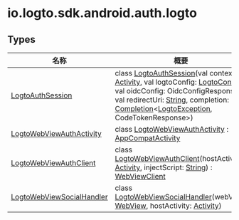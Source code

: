 # io.logto.sdk.android.auth.logto


## Types

| 名称 | 概要 |
|---|---|
| [LogtoAuthSession](-logto-auth-session/index.md) | class [LogtoAuthSession](-logto-auth-session/index.md)(val context: [Activity](https://developer.android.com/reference/kotlin/android/app/Activity.html), val logtoConfig: [LogtoConfig](../io.logto.sdk.android.type/-logto-config/index.md), val oidcConfig: OidcConfigResponse, val redirectUri: [String](https://kotlinlang.org/api/latest/jvm/stdlib/kotlin/-string/index.html), completion: [Completion](../io.logto.sdk.android.completion/-completion/index.md)&lt;[LogtoException](../io.logto.sdk.android.exception/-logto-exception/index.md), CodeTokenResponse&gt;) |
| [LogtoWebViewAuthActivity](-logto-web-view-auth-activity/index.md) | class [LogtoWebViewAuthActivity](-logto-web-view-auth-activity/index.md) : [AppCompatActivity](https://developer.android.com/reference/kotlin/androidx/appcompat/app/AppCompatActivity.html) |
| [LogtoWebViewAuthClient](-logto-web-view-auth-client/index.md) | class [LogtoWebViewAuthClient](-logto-web-view-auth-client/index.md)(hostActivity: [Activity](https://developer.android.com/reference/kotlin/android/app/Activity.html), injectScript: [String](https://kotlinlang.org/api/latest/jvm/stdlib/kotlin/-string/index.html)) : [WebViewClient](https://developer.android.com/reference/kotlin/android/webkit/WebViewClient.html) |
| [LogtoWebViewSocialHandler](-logto-web-view-social-handler/index.md) | class [LogtoWebViewSocialHandler](-logto-web-view-social-handler/index.md)(webView: [WebView](https://developer.android.com/reference/kotlin/android/webkit/WebView.html), hostActivity: [Activity](https://developer.android.com/reference/kotlin/android/app/Activity.html)) |
